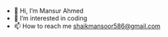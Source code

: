 - 👋 Hi, I’m Mansur Ahmed
- 👀 I’m interested in coding 
- 📫 How to reach me shaikmansoor586@gmail.com

<!---
MansurOP/MansurOP is a ✨ special ✨ repository because its `README.md` (this file) appears on your GitHub profile.
You can click the Preview link to take a look at your changes.
--->
